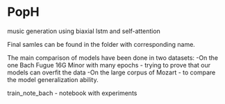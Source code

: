 # PopH
music generation using biaxial lstm and self-attention

Final samles can be found in the folder with corresponding name.

The main comparison of models have been done in two datasets:
  -On the one Bach Fugue 16G Minor with many epochs - trying to prove that our models can overfit the data
  -On the large corpus of Mozart - to compare the model generalization ability. 

train_note_bach - notebook with experiments
